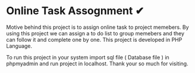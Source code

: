 # Online Task Assognment ✔︎
 Motive behind this project is to assign online task to project memebers.
 By using this project we can assign a to do list to group memebers and they can follow it and complete one by one.
 This project is developed in PHP Language.
 
 To run this project in your system import sql file ( Database file ) in phpmyadmin and run project in localhost.
 Thank your so much for visiting.

